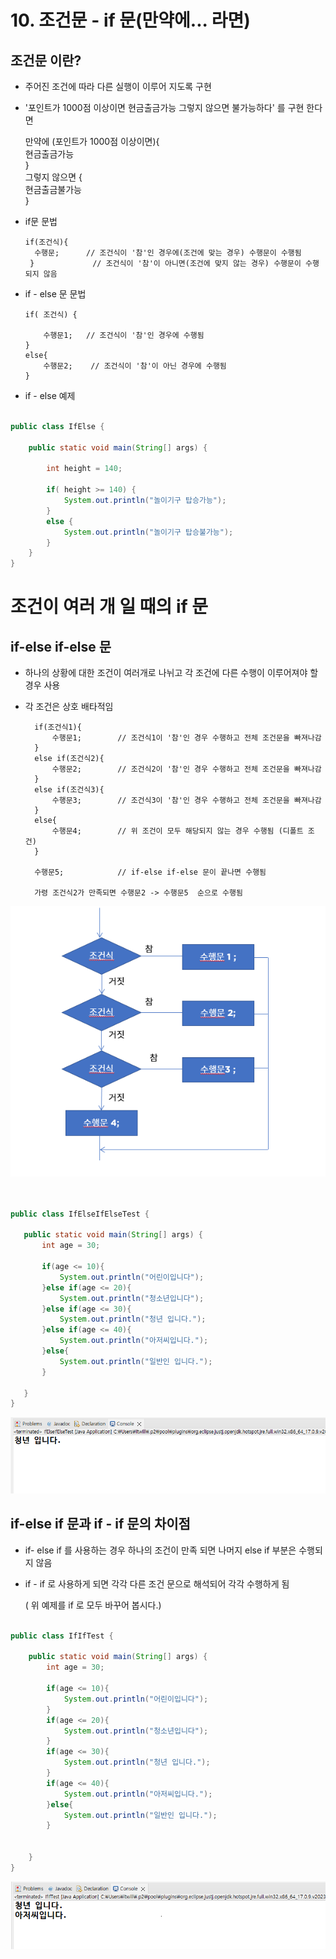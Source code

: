 # 10. 조건문 - if 문(만약에... 라면)

## 조건문 이란?

- 주어진 조건에 따라 다른 실행이 이루어 지도록 구현

- '포인트가 1000점 이상이면 현금출금가능 그렇지 않으면 불가능하다' 를 구현 한다면

   만약에 (포인트가 1000점 이상이면){ <br>
       현금출금가능 <br>
   } <br>
   그렇지 않으면 {  <br>
       현금출금불가능 <br>
   }

- if문 문법
    
      if(조건식){
        수행문;      // 조건식이 '참'인 경우에(조건에 맞는 경우) 수행문이 수행됨 
       }             // 조건식이 '참'이 아니면(조건에 맞지 않는 경우) 수행문이 수행되지 않음


- if - else 문 문법

      if( 조건식) {

          수행문1;   // 조건식이 '참'인 경우에 수행됨
      }
      else{
          수행문2;    // 조건식이 '참'이 아닌 경우에 수행됨
      }
  

- if - else 예제

```java

public class IfElse {

	public static void main(String[] args) {

		int height = 140;
		
		if( height >= 140) {
			System.out.println("놀이기구 탑승가능");
		}
		else {
			System.out.println("놀이기구 탑승불가능");
		}
	}
}
```

#  조건이 여러 개 일 때의 if 문

## if-else if-else 문

- 하나의 상황에 대한 조건이 여러개로 나뉘고 각 조건에 다른 수행이 이루어져야 할 경우 사용

- 각 조건은 상호 배타적임 


        if(조건식1){
            수행문1;        // 조건식1이 '참'인 경우 수행하고 전체 조건문을 빠져나감
        }
        else if(조건식2){
            수행문2;        // 조건식2이 '참'인 경우 수행하고 전체 조건문을 빠져나감
        }
        else if(조건식3){
            수행문3;        // 조건식3이 '참'인 경우 수행하고 전체 조건문을 빠져나감
        }
        else{
            수행문4;        // 위 조건이 모두 해당되지 않는 경우 수행됨 (디폴트 조건)
        }

        수행문5;            // if-else if-else 문이 끝나면 수행됨

        가령 조건식2가 만족되면 수행문2 -> 수행문5  순으로 수행됨

 ![ifelseif](./image/ifelseif.PNG)

 ```java


public class IfElseIfElseTest {

	public static void main(String[] args) {
		int age = 30;
		
		if(age <= 10){
			System.out.println("어린이입니다");
		}else if(age <= 20){
			System.out.println("청소년입니다");
		}else if(age <= 30){
			System.out.println("청년 입니다.");
		}else if(age <= 40){
			System.out.println("아저씨입니다.");
		}else{
			System.out.println("일반인 입니다.");
		} 

	}
}
```
![ifelseifanswer](./image/ifelseanswer.PNG)
## if-else if 문과 if - if 문의 차이점

- if- else if 를 사용하는 경우 하나의 조건이 만족 되면 나머지 else if 부분은 수행되지 않음

- if - if 로 사용하게 되면 각각 다른 조건 문으로 해석되어 각각 수행하게 됨

   ( 위 예제를 if 로 모두 바꾸어 봅시다.)

```java   

public class IfIfTest {

	public static void main(String[] args) {
		int age = 30;
		
		if(age <= 10){
			System.out.println("어린이입니다");
		}
		if(age <= 20){
			System.out.println("청소년입니다");
		}
		if(age <= 30){
			System.out.println("청년 입니다.");
		}
		if(age <= 40){
			System.out.println("아저씨입니다.");
		}else{
			System.out.println("일반인 입니다.");
		} 
		
		
	}
}
```
![ififanswer](./image/ififanswer.PNG)

